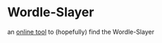 # Wordle-Slayer
an [online tool](https://pyrofoux.github.io/Wordle-Slayer/) to (hopefully) find the Wordle-Slayer

